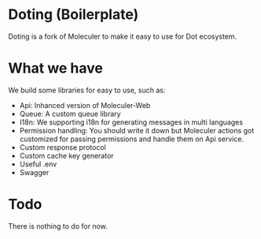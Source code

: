 # Doting (Boilerplate)
Doting is a fork of Moleculer to make it easy to use for Dot ecosystem.

# What we have
We build some libraries for easy to use, such as:
- Api: Inhanced version of Moleculer-Web
- Queue: A custom queue library
- I18n: We supporting i18n for generating messages in multi languages  
- Permission handling: You should write it down but Moleculer actions got customized for passing permissions and handle them on Api service.
- Custom response protocol
- Custom cache key generator
- Useful .env
- Swagger

# Todo
There is nothing to do for now.